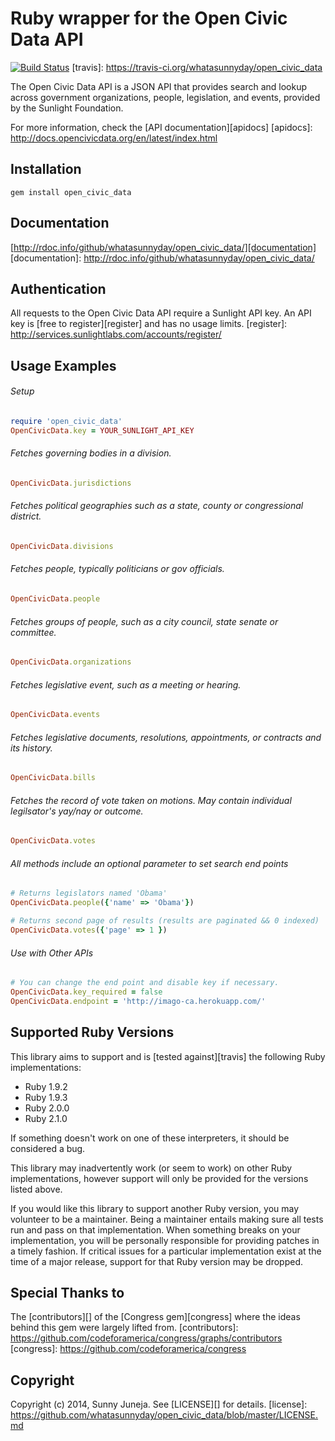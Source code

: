 # Ruby wrapper for the Open Civic Data API

[![Build Status](https://travis-ci.org/whatasunnyday/open_civic_data.png?branch=master)](https://travis-ci.org/whatasunnyday/open_civic_data)
[travis]: https://travis-ci.org/whatasunnyday/open_civic_data

The Open Civic Data API is a JSON API that provides search and lookup across government organizations, people, legislation, and events, provided by the Sunlight Foundation.

For more information, check the [API documentation][apidocs]
[apidocs]: http://docs.opencivicdata.org/en/latest/index.html

## Installation
    gem install open_civic_data

## Documentation
[http://rdoc.info/github/whatasunnyday/open_civic_data/][documentation]
[documentation]: http://rdoc.info/github/whatasunnyday/open_civic_data/

## Authentication

All requests to the Open Civic Data API require a Sunlight API key. An API key is
[free to register][register] and has no usage limits.
[register]: http://services.sunlightlabs.com/accounts/register/

## Usage Examples

###### Setup
```ruby
require 'open_civic_data'
OpenCivicData.key = YOUR_SUNLIGHT_API_KEY
```

###### Fetches governing bodies in a division.
```ruby
OpenCivicData.jurisdictions
```

###### Fetches political geographies such as a state, county or congressional district.
```ruby
OpenCivicData.divisions
```

###### Fetches people, typically politicians or gov officials.
```ruby
OpenCivicData.people
```

###### Fetches groups of people, such as a city council, state senate or committee.
```ruby
OpenCivicData.organizations
```

###### Fetches legislative event, such as a meeting or hearing.
```ruby
OpenCivicData.events
```

###### Fetches legislative documents, resolutions, appointments, or contracts and its history.
```ruby
OpenCivicData.bills
```

###### Fetches the record of vote taken on motions. May contain individual legilsator's yay/nay or outcome.
```ruby
OpenCivicData.votes
```

###### All methods include an optional parameter to set search end points
```ruby
# Returns legislators named 'Obama'
OpenCivicData.people({'name' => 'Obama'})

# Returns second page of results (results are paginated && 0 indexed)
OpenCivicData.votes({'page' => 1 })
```

###### Use with Other APIs
```ruby
# You can change the end point and disable key if necessary.
OpenCivicData.key_required = false
OpenCivicData.endpoint = 'http://imago-ca.herokuapp.com/'
```

## Supported Ruby Versions
This library aims to support and is [tested against][travis] the following Ruby
implementations:

* Ruby 1.9.2
* Ruby 1.9.3
* Ruby 2.0.0
* Ruby 2.1.0

If something doesn't work on one of these interpreters, it should be considered
a bug.

This library may inadvertently work (or seem to work) on other Ruby
implementations, however support will only be provided for the versions listed
above.

If you would like this library to support another Ruby version, you may
volunteer to be a maintainer. Being a maintainer entails making sure all tests
run and pass on that implementation. When something breaks on your
implementation, you will be personally responsible for providing patches in a
timely fashion. If critical issues for a particular implementation exist at the
time of a major release, support for that Ruby version may be dropped.

## Special Thanks to
The [contributors][] of the [Congress gem][congress] where the ideas behind this gem were largely lifted from.
[contributors]: https://github.com/codeforamerica/congress/graphs/contributors
[congress]: https://github.com/codeforamerica/congress

## Copyright
Copyright (c) 2014, Sunny Juneja. See [LICENSE][] for details.
[license]: https://github.com/whatasunnyday/open_civic_data/blob/master/LICENSE.md
